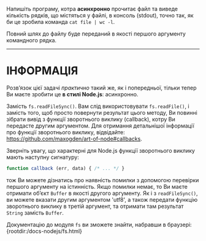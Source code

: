 Напишіть програму, котра **асинхронно** прочитає файл та виведе кількість рядків, що містяться у файлі, в консоль (stdout), точно так, як би це зробила команда `cat file | wc -l`.

Повний шлях до файлу буде переданий в якості першого аргументу командного рядка.

----------------------------------------------------------------------
# ІНФОРМАЦІЯ

Розв’язок цієї задачі *практично* такий же, як і попередньої, тільки тепер Ви маєте зробити це  **в стилі Node.js**: асинхронно.

Замість `fs.readFileSync()`. Вам слід використовувати `fs.readFile()`, і замість того, щоб просто повернути результат цього методу, Ви повинні зібрати вивід з функції зворотнього виклику (callback), котру Ви передасте другим аргументом. Для отримання детальнішої інформації про функції зворотнього виклику, відвідайте: https://github.com/maxogden/art-of-node#callbacks.

Зверніть увагу, що характерні для Node.js функції зворотнього виклику мають наступну сигнатуру:

```js
function callback (err, data) { /* ... */ }
```
тож Ви можете дізнатись про наявність помилки з допомогою перевірки першого аргументу на істинність. Якщо помилки немає, то Ви маєте отримати об’єкт `Buffer` в якості другого аргументу. Як і з `readFileSync()`, ви можете вказати другим аргументом 'utf8', а також передати функцію зворотнього виклику в третій аргумент, та отримати там результат `String` замість `Buffer`.

Документацію до модуля `fs` ви зможете знайти, набравши в браузері:
  {rootdir:/docs-nodejs/fs.html}
